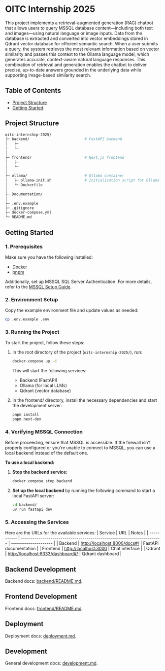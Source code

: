 # OITC Internship 2025
This project implements a retrieval-augmented generation (RAG) chatbot that allows users to query MSSQL database content—including both text and images—using natural language or image inputs. Data from the database is extracted and converted into vector embeddings stored in Qdrant vector database for efficient semantic search. When a user submits a query, the system retrieves the most relevant information based on vector similarity and passes this context to the Ollama language model, which generates accurate, context-aware natural language responses. This combination of retrieval and generation enables the chatbot to deliver precise, up-to-date answers grounded in the underlying data while supporting image-based similarity search.

## Table of Contents
- [Project Structure](#project-structure)
- [Getting Started](#getting-started)

## Project Structure
```bash
oitc-internship-2025/
├─ backend/                         # FastAPI backend
│   ├─
│   └─
│
├─ frontend/                        # Next.js frontend
│   ├─
│   └─
│
├─ ollama/                          # Ollama container
│   ├─ ollama-init.sh               # Initialization script for Ollama container
│   └─ Dockerfile
│
├─ Documentation/
│
├─ .env.example
├─ .gitignore
├─ docker-compose.yml
└─ README.md
```

## Getting Started
### 1. Prerequisites
Make sure you have the following installed:
- [Docker](https://www.docker.com/products/docker-desktop/)
- [pnpm](https://pnpm.io/installation)

Additionally, set up MSSQL SQL Server Authentication. For more details, refer to the [MSSQL Setup Guide](./Documentation/mssql.md).

### 2. Environment Setup
Copy the example environment file and update values as needed:
```bash
cp .env.example .env
```
### 3. Running the Project
To start the project, follow these steps:
1. In the root directory of the project (`oitc-internship-2025/`), run:
    ```bash
    docker-compose up -d
    ```
    This will start the following services:
    - Backend (FastAPI)
    - Ollama (for local LLMs)
    - Qdrant (vector database)

2. In the frontend/ directory, install the necessary dependencies and start the development server:
    ```bash
    pnpm install
    pnpm next-dev
    ```

### 4. Verifying MSSQL Connection
Before proceeding, ensure that MSSQL is accessible. If the firewall isn't properly configured or you're unable to connect to MSSQL, you can use a local backend instead of the default one.

**To use a local backend:**
1. **Stop the backend service:**
    ```bash
    docker compose stop backend
    ```
2. **Set up the local backend** by running the following command to start a local FastAPI server:
    ```bash
    cd backend/
    uv run fastapi dev
    ```

### 5. Accessing the Services
Here are the URLs for the available services:
| Service     | URL                                                                     | Notes                 |
| ----------- | ----------------------------------------------------------------------- | --------------------- |
| Backend     | [http://localhost:8000/docs#/](http://localhost:8000/docs#/)            | FastAPI documentation     |
| Frontend    | [http://localhost:3000](http://localhost:3000)                          | Chat interface        |
| Qdrant      | [http://localhost:6333/dashboard#/](http://localhost:6333/dashboard#/)  | Qdrant dashboard      |

## Backend Development
Backend docs: [backend/README.md](./backend/README.md).

## Frontend Development
Frontend docs: [frontend/README.md](./frontend/README.md).

## Deployment
Deployment docs: [deployment.md](./deployment.md).

## Development
General development docs: [development.md](./development.md).
